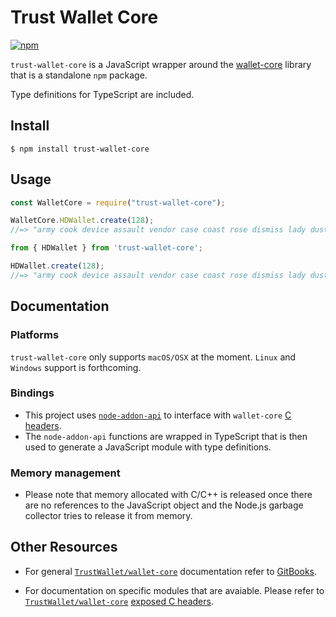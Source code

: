 # Trust Wallet Core

[![npm](https://img.shields.io/badge/npm-v0.4.0-blue.svg?style=flat-square&logo=npm)](https://www.npmjs.com/package/trust-wallet-core)

`trust-wallet-core` is a JavaScript wrapper around the [wallet-core](https://github.com/TrustWallet/wallet-core) library that is a standalone `npm` package.

Type definitions for TypeScript are included.

## Install

```
$ npm install trust-wallet-core
```

## Usage

```js
const WalletCore = require("trust-wallet-core");

WalletCore.HDWallet.create(128);
//=> "army cook device assault vendor case coast rose dismiss lady dust point!"
```

```js
from { HDWallet } from 'trust-wallet-core';

HDWallet.create(128);
//=> "army cook device assault vendor case coast rose dismiss lady dust point!"
```

## Documentation

### Platforms

`trust-wallet-core` only supports `macOS/OSX` at the moment. `Linux` and `Windows` support is forthcoming.

### Bindings
- This project uses [`node-addon-api`](https://github.com/nodejs/node-addon-api) to interface with `wallet-core` [C headers]((https://github.com/TrustWallet/wallet-core/tree/master/include/TrustWalletCore)). 
- The `node-addon-api` functions are wrapped in TypeScript that is then used to generate a JavaScript module with type definitions.

### Memory management

- Please note that memory allocated with C/C++ is released once there are no references to the JavaScript object and the Node.js garbage collector tries to release it from memory.

## Other Resources

- For general [`TrustWallet/wallet-core`](https://github.com/TrustWallet/wallet-core) documentation refer to [GitBooks](https://developer.trustwallet.com/wallet-core).

- For documentation on specific modules that are avaiable. Please refer to [`TrustWallet/wallet-core`](https://github.com/TrustWallet/wallet-core) [exposed C headers](https://github.com/TrustWallet/wallet-core/tree/master/include/TrustWalletCore).